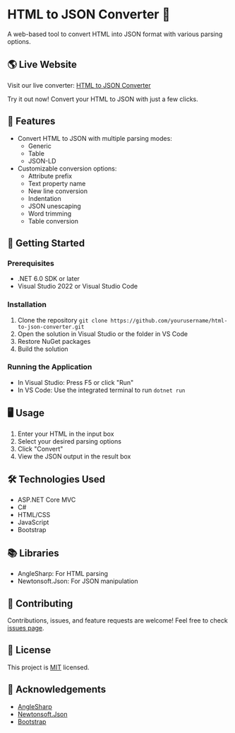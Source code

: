 # HTML to JSON Converter 🔄

A web-based tool to convert HTML into JSON format with various parsing options.

## 🌎 Live Website

Visit our live converter: [HTML to JSON Converter](https://htmltojsonconverter.azurewebsites.net/)

Try it out now! Convert your HTML to JSON with just a few clicks.

## 🌟 Features

- Convert HTML to JSON with multiple parsing modes:
  - Generic
  - Table
  - JSON-LD
- Customizable conversion options:
  - Attribute prefix
  - Text property name
  - New line conversion
  - Indentation
  - JSON unescaping
  - Word trimming
  - Table conversion

## 🚀 Getting Started

### Prerequisites

- .NET 6.0 SDK or later
- Visual Studio 2022 or Visual Studio Code

### Installation

1. Clone the repository
```git clone https://github.com/yourusername/html-to-json-converter.git```
2. Open the solution in Visual Studio or the folder in VS Code
3. Restore NuGet packages
4. Build the solution

### Running the Application

- In Visual Studio: Press F5 or click "Run"
- In VS Code: Use the integrated terminal to run `dotnet run`

## 🖥️ Usage

1. Enter your HTML in the input box
2. Select your desired parsing options
3. Click "Convert"
4. View the JSON output in the result box

## 🛠️ Technologies Used

- ASP.NET Core MVC
- C#
- HTML/CSS
- JavaScript
- Bootstrap

## 📚 Libraries

- AngleSharp: For HTML parsing
- Newtonsoft.Json: For JSON manipulation

## 🤝 Contributing

Contributions, issues, and feature requests are welcome! Feel free to check [issues page](https://github.com/yourusername/html-to-json-converter/issues).

## 📝 License

This project is [MIT](https://choosealicense.com/licenses/mit/) licensed.

## 👏 Acknowledgements

- [AngleSharp](https://github.com/AngleSharp/AngleSharp)
- [Newtonsoft.Json](https://www.newtonsoft.com/json)
- [Bootstrap](https://getbootstrap.com/)
